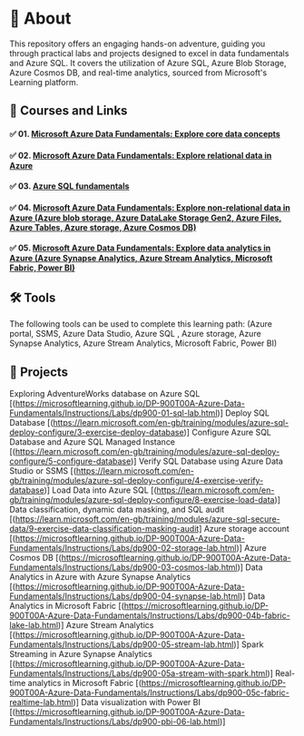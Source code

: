 # 📄 About
This repository offers an engaging hands-on adventure, guiding you through practical labs and projects designed to excel in data fundamentals and Azure SQL. It covers the utilization of Azure SQL, Azure Blob Storage, Azure Cosmos DB, and real-time analytics, sourced from Microsoft's Learning platform.

## 📑 Courses and Links
#### ✅ 01. [Microsoft Azure Data Fundamentals: Explore core data concepts](https://learn.microsoft.com/en-gb/training/paths/azure-data-fundamentals-explore-core-data-concepts/)
#### ✅ 02. [Microsoft Azure Data Fundamentals: Explore relational data in Azure](https://learn.microsoft.com/en-gb/training/paths/azure-data-fundamentals-explore-relational-data/)
#### ✅ 03. [Azure SQL fundamentals](https://learn.microsoft.com/en-gb/training/paths/azure-sql-fundamentals/)
#### ✅ 04. [Microsoft Azure Data Fundamentals: Explore non-relational data in Azure (Azure blob storage, Azure DataLake Storage Gen2, Azure Files, Azure Tables, Azure storage, Azure Cosmos DB)](https://learn.microsoft.com/en-gb/training/paths/azure-data-fundamentals-explore-non-relational-data/)
#### ✅ 05. [Microsoft Azure Data Fundamentals: Explore data analytics in Azure (Azure Synapse Analytics, Azure Stream Analytics, Microsoft Fabric, Power BI)](https://learn.microsoft.com/en-gb/training/paths/azure-data-fundamentals-explore-data-warehouse-analytics/)

## 🛠️ Tools
The following tools can be used to complete this learning path:
(Azure portal, SSMS, Azure Data Studio, Azure SQL , Azure storage,  Azure Synapse Analytics, Azure Stream Analytics, Microsoft Fabric, Power BI)
       
## 📂 Projects
Exploring AdventureWorks database on Azure SQL [(https://microsoftlearning.github.io/DP-900T00A-Azure-Data-Fundamentals/Instructions/Labs/dp900-01-sql-lab.html)]
Deploy SQL Database [(https://learn.microsoft.com/en-gb/training/modules/azure-sql-deploy-configure/3-exercise-deploy-database)]
Configure Azure SQL Database and Azure SQL Managed Instance [(https://learn.microsoft.com/en-gb/training/modules/azure-sql-deploy-configure/5-configure-database)]
Verify SQL Database using Azure Data Studio or SSMS [(https://learn.microsoft.com/en-gb/training/modules/azure-sql-deploy-configure/4-exercise-verify-database)]
Load Data into Azure SQL [(https://learn.microsoft.com/en-gb/training/modules/azure-sql-deploy-configure/8-exercise-load-data)]
Data classification, dynamic data masking, and SQL audit [(https://learn.microsoft.com/en-gb/training/modules/azure-sql-secure-data/9-exercise-data-classification-masking-audit]
Azure storage account [(https://microsoftlearning.github.io/DP-900T00A-Azure-Data-Fundamentals/Instructions/Labs/dp900-02-storage-lab.html)]
Azure Cosmos DB [(https://microsoftlearning.github.io/DP-900T00A-Azure-Data-Fundamentals/Instructions/Labs/dp900-03-cosmos-lab.html)]
Data Analytics in Azure with Azure Synapse Analytics [(https://microsoftlearning.github.io/DP-900T00A-Azure-Data-Fundamentals/Instructions/Labs/dp900-04-synapse-lab.html)]
Data Analytics in Microsoft Fabric [(https://microsoftlearning.github.io/DP-900T00A-Azure-Data-Fundamentals/Instructions/Labs/dp900-04b-fabric-lake-lab.html)]
Azure Stream Analytics [(https://microsoftlearning.github.io/DP-900T00A-Azure-Data-Fundamentals/Instructions/Labs/dp900-05-stream-lab.html)]
Spark Streaming in Azure Synapse Analytics [(https://microsoftlearning.github.io/DP-900T00A-Azure-Data-Fundamentals/Instructions/Labs/dp900-05a-stream-with-spark.html)]
Real-time analytics in Microsoft Fabric [(https://microsoftlearning.github.io/DP-900T00A-Azure-Data-Fundamentals/Instructions/Labs/dp900-05c-fabric-realtime-lab.html)]
Data visualization with Power BI [(https://microsoftlearning.github.io/DP-900T00A-Azure-Data-Fundamentals/Instructions/Labs/dp900-pbi-06-lab.html)]



